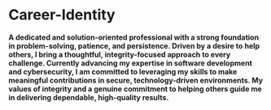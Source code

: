# Career-Identity

<b> A dedicated and solution-oriented professional with a strong foundation in problem-solving, patience, and persistence. Driven by a desire to help others, I bring a thoughtful, integrity-focused approach to every challenge. Currently advancing my expertise in software development and cybersecurity, I am committed to leveraging my skills to make meaningful contributions in secure, technology-driven environments. My values of integrity and a genuine commitment to helping others guide me in delivering dependable, high-quality results. <b>
